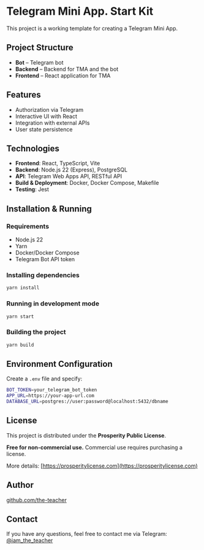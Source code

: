 # Telegram Mini App. Start Kit

This project is a working template for creating a Telegram Mini App.

## Project Structure

- **Bot** – Telegram bot
- **Backend** – Backend for TMA and the bot
- **Frontend** – React application for TMA

## Features

- Authorization via Telegram
- Interactive UI with React
- Integration with external APIs
- User state persistence

## Technologies

- **Frontend**: React, TypeScript, Vite
- **Backend**: Node.js 22 (Express), PostgreSQL
- **API**: Telegram Web Apps API, RESTful API
- **Build & Deployment**: Docker, Docker Compose, Makefile
- **Testing**: Jest

## Installation & Running

### Requirements

- Node.js 22
- Yarn
- Docker/Docker Compose
- Telegram Bot API token

### Installing dependencies

```sh
yarn install
```

### Running in development mode

```sh
yarn start
```

### Building the project

```sh
yarn build
```

## Environment Configuration

Create a `.env` file and specify:

```sh
BOT_TOKEN=your_telegram_bot_token
APP_URL=https://your-app-url.com
DATABASE_URL=postgres://user:password@localhost:5432/dbname
```

## License

This project is distributed under the **Prosperity Public License**.

**Free for non-commercial use.** Commercial use requires purchasing a license.

More details: [https://prosperitylicense.com](https://prosperitylicense.com)

## Author

[github.com/the-teacher](https://github.com/the-teacher)

## Contact

If you have any questions, feel free to contact me via Telegram: [@iam_the_teacher](https://t.me/iam_the_teacher)
